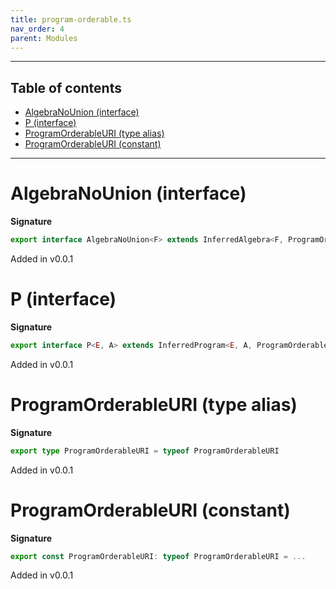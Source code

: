 ```yaml
---
title: program-orderable.ts
nav_order: 4
parent: Modules
---
```


---

<h2 class="text-delta">Table of contents</h2>

- [AlgebraNoUnion (interface)](#algebranounion-interface)
- [P (interface)](#p-interface)
- [ProgramOrderableURI (type alias)](#programorderableuri-type-alias)
- [ProgramOrderableURI (constant)](#programorderableuri-constant)

---

# AlgebraNoUnion (interface)

**Signature**

```ts
export interface AlgebraNoUnion<F> extends InferredAlgebra<F, ProgramOrderableURI> {}
```

Added in v0.0.1

# P (interface)

**Signature**

```ts
export interface P<E, A> extends InferredProgram<E, A, ProgramOrderableURI> {}
```

Added in v0.0.1

# ProgramOrderableURI (type alias)

**Signature**

```ts
export type ProgramOrderableURI = typeof ProgramOrderableURI
```

Added in v0.0.1

# ProgramOrderableURI (constant)

**Signature**

```ts
export const ProgramOrderableURI: typeof ProgramOrderableURI = ...
```

Added in v0.0.1
